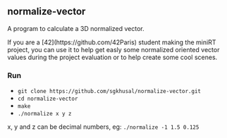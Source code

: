 ## normalize-vector
A program to calculate a 3D normalized vector.
<p> If you are a [42](https://github.com/42Paris) student making the miniRT project, you can use it to help get easly some normalized oriented vector values during the project evaluation or to help create some cool scenes.

### Run
- `git clone https://github.com/sgkhusal/normalize-vector.git`
- `cd normalize-vector`
- `make`
- `./normalize x y z`

x, y and z can be decimal numbers, eg: `./normalize -1 1.5 0.125`
